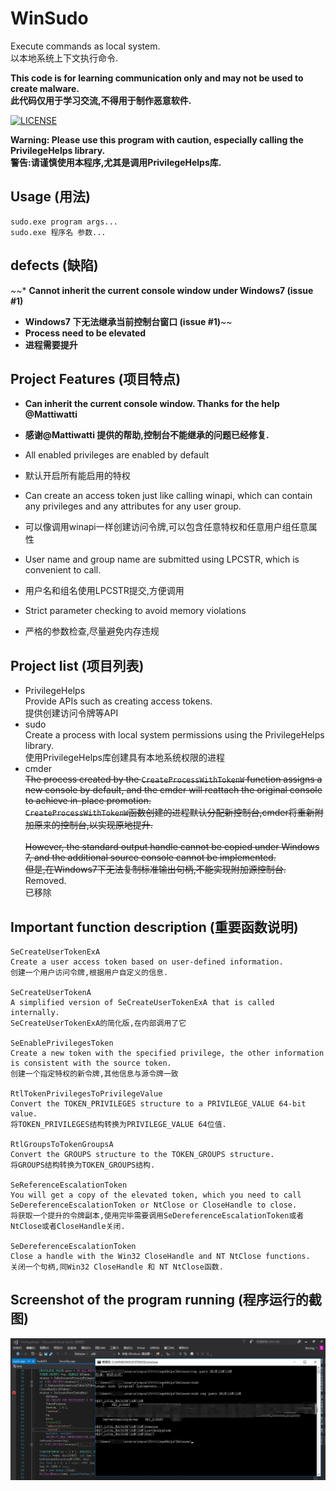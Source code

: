 # WinSudo
Execute commands as local system.</br>
以本地系统上下文执行命令.

**This code is for learning communication only and may not be used to create malware.**</br>
**此代码仅用于学习交流,不得用于制作恶意软件.**

[![LICENSE](https://img.shields.io/badge/license-Anti%20996-blue.svg)](https://github.com/996icu/996.ICU/blob/master/LICENSE)

**Warning: Please use this program with caution, especially calling the PrivilegeHelps library.**</br>
**警告:请谨慎使用本程序,尤其是调用PrivilegeHelps库.**

## Usage  (用法)
```
sudo.exe program args...
sudo.exe 程序名 参数...
```

## defects  (缺陷)
~~* **Cannot inherit the current console window under Windows7 (issue #1)**
* **Windows7 下无法继承当前控制台窗口 (issue #1)**~~
* **Process need to be elevated**
* **进程需要提升**

## Project Features (项目特点)
* **Can inherit the current console window. Thanks for the help @Mattiwatti**
* **感谢@Mattiwatti 提供的帮助,控制台不能继承的问题已经修复.**

* All enabled privileges are enabled by default
* 默认开启所有能启用的特权

* Can create an access token just like calling winapi, which can contain any privileges and any attributes for any user group.
* 可以像调用winapi一样创建访问令牌,可以包含任意特权和任意用户组任意属性

* User name and group name are submitted using LPCSTR, which is convenient to call.
* 用户名和组名使用LPCSTR提交,方便调用

* Strict parameter checking to avoid memory violations
* 严格的参数检查,尽量避免内存违规

## Project list (项目列表)
* PrivilegeHelps</br>
Provide APIs such as creating access tokens.</br>
提供创建访问令牌等API
* sudo</br>
Create a process with local system permissions using the PrivilegeHelps library.</br>
使用PrivilegeHelps库创建具有本地系统权限的进程
* cmder</br>
~~The process created by the `CreateProcessWithTokenW` function assigns a new console by default, and the cmder will reattach the original console to achieve in-place promotion.</br>
`CreateProcessWithTokenW`函数创建的进程默认分配新控制台,cmder将重新附加原来的控制台,以实现原地提升.</br></br>
However, the standard output handle cannot be copied under Windows 7, and the additional source console cannot be implemented.</br>
但是,在Windows7下无法复制标准输出句柄,不能实现附加源控制台.~~</br>
Removed.</br>
已移除

## Important function description (重要函数说明)
```
SeCreateUserTokenExA
Create a user access token based on user-defined information.
创建一个用户访问令牌,根据用户自定义的信息.

SeCreateUserTokenA
A simplified version of SeCreateUserTokenExA that is called internally.
SeCreateUserTokenExA的简化版,在内部调用了它

SeEnablePrivilegesToken
Create a new token with the specified privilege, the other information is consistent with the source token.
创建一个指定特权的新令牌,其他信息与源令牌一致

RtlTokenPrivilegesToPrivilegeValue
Convert the TOKEN_PRIVILEGES structure to a PRIVILEGE_VALUE 64-bit value.
将TOKEN_PRIVILEGES结构转换为PRIVILEGE_VALUE 64位值.

RtlGroupsToTokenGroupsA
Convert the GROUPS structure to the TOKEN_GROUPS structure.
将GROUPS结构转换为TOKEN_GROUPS结构.

SeReferenceEscalationToken
You will get a copy of the elevated token, which you need to call SeDereferenceEscalationToken or NtClose or CloseHandle to close.
将获取一个提升的令牌副本,使用完毕需要调用SeDereferenceEscalationToken或者NtClose或者CloseHandle关闭.

SeDereferenceEscalationToken
Close a handle with the Win32 CloseHandle and NT NtClose functions.
关闭一个句柄,同Win32 CloseHandle 和 NT NtClose函数.
```

## Screenshot of the program running (程序运行的截图)
![alt text](screenshots/sudo.png?raw=true "sudo")
